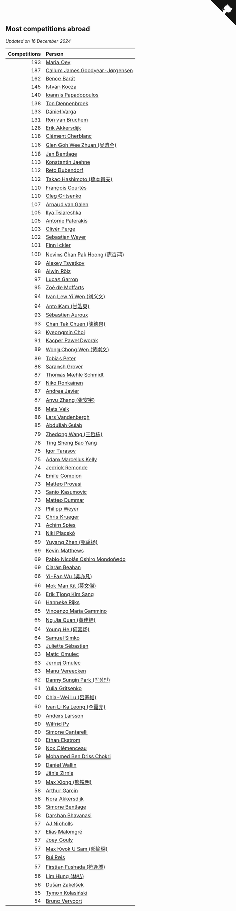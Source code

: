 ## Most competitions abroad

*Updated on 16 December 2024*

| Competitions | Person |
| ---: | :--- |
| 193 | [Maria Oey](https://www.worldcubeassociation.org/persons/2007OEYM01) |
| 187 | [Callum James Goodyear-Jørgensen](https://www.worldcubeassociation.org/persons/2012GOOD02) |
| 162 | [Bence Barát](https://www.worldcubeassociation.org/persons/2008BARA01) |
| 145 | [István Kocza](https://www.worldcubeassociation.org/persons/2005KOCZ01) |
| 140 | [Ioannis Papadopoulos](https://www.worldcubeassociation.org/persons/2013PAPA01) |
| 138 | [Ton Dennenbroek](https://www.worldcubeassociation.org/persons/2003DENN01) |
| 133 | [Dániel Varga](https://www.worldcubeassociation.org/persons/2008VARG01) |
| 131 | [Ron van Bruchem](https://www.worldcubeassociation.org/persons/2003BRUC01) |
| 128 | [Erik Akkersdijk](https://www.worldcubeassociation.org/persons/2005AKKE01) |
| 118 | [Clément Cherblanc](https://www.worldcubeassociation.org/persons/2014CHER05) |
| 118 | [Glen Goh Wee Zhuan (吴洧全)](https://www.worldcubeassociation.org/persons/2015ZHUA01) |
| 118 | [Jan Bentlage](https://www.worldcubeassociation.org/persons/2010BENT01) |
| 113 | [Konstantin Jaehne](https://www.worldcubeassociation.org/persons/2015JAEH01) |
| 112 | [Reto Bubendorf](https://www.worldcubeassociation.org/persons/2012BUBE01) |
| 112 | [Takao Hashimoto (橋本貴夫)](https://www.worldcubeassociation.org/persons/2007HASH01) |
| 110 | [François Courtès](https://www.worldcubeassociation.org/persons/2008COUR01) |
| 110 | [Oleg Gritsenko](https://www.worldcubeassociation.org/persons/2011GRIT01) |
| 107 | [Arnaud van Galen](https://www.worldcubeassociation.org/persons/2006GALE01) |
| 105 | [Ilya Tsiareshka](https://www.worldcubeassociation.org/persons/2012TERE01) |
| 105 | [Antonie Paterakis](https://www.worldcubeassociation.org/persons/2012PATE01) |
| 103 | [Olivér Perge](https://www.worldcubeassociation.org/persons/2007PERG01) |
| 102 | [Sebastian Weyer](https://www.worldcubeassociation.org/persons/2010WEYE02) |
| 101 | [Finn Ickler](https://www.worldcubeassociation.org/persons/2012ICKL01) |
| 100 | [Nevins Chan Pak Hoong (陈百鸿)](https://www.worldcubeassociation.org/persons/2010CHAN20) |
| 99 | [Alexey Tsvetkov](https://www.worldcubeassociation.org/persons/2017TSVE02) |
| 98 | [Alwin Rölz](https://www.worldcubeassociation.org/persons/2016ROLZ01) |
| 97 | [Lucas Garron](https://www.worldcubeassociation.org/persons/2006GARR01) |
| 95 | [Zoé de Moffarts](https://www.worldcubeassociation.org/persons/2010MOFF02) |
| 94 | [Ivan Lew Yi Wen (刘义文)](https://www.worldcubeassociation.org/persons/2012WENI01) |
| 94 | [Anto Kam (甘浩東)](https://www.worldcubeassociation.org/persons/2017TUNG13) |
| 93 | [Sébastien Auroux](https://www.worldcubeassociation.org/persons/2008AURO01) |
| 93 | [Chan Tak Chuen (陳德泉)](https://www.worldcubeassociation.org/persons/2007CHUE01) |
| 93 | [Kyeongmin Choi](https://www.worldcubeassociation.org/persons/2017CHOI07) |
| 91 | [Kacper Paweł Dworak](https://www.worldcubeassociation.org/persons/2020DWOR01) |
| 89 | [Wong Chong Wen (黄崇文)](https://www.worldcubeassociation.org/persons/2014WENW01) |
| 89 | [Tobias Peter](https://www.worldcubeassociation.org/persons/2014PETE03) |
| 88 | [Saransh Grover](https://www.worldcubeassociation.org/persons/2014GROV01) |
| 87 | [Thomas Mæhle Schmidt](https://www.worldcubeassociation.org/persons/2013SCHM02) |
| 87 | [Niko Ronkainen](https://www.worldcubeassociation.org/persons/2010RONK01) |
| 87 | [Andrea Javier](https://www.worldcubeassociation.org/persons/2010JAVI01) |
| 87 | [Anyu Zhang (张安宇)](https://www.worldcubeassociation.org/persons/2012ZHAN08) |
| 86 | [Mats Valk](https://www.worldcubeassociation.org/persons/2007VALK01) |
| 86 | [Lars Vandenbergh](https://www.worldcubeassociation.org/persons/2003VAND01) |
| 85 | [Abdullah Gulab](https://www.worldcubeassociation.org/persons/2014GULA02) |
| 79 | [Zhedong Wang (王哲栋)](https://www.worldcubeassociation.org/persons/2015WANG83) |
| 78 | [Ting Sheng Bao Yang](https://www.worldcubeassociation.org/persons/2008BAOY01) |
| 75 | [Igor Tarasov](https://www.worldcubeassociation.org/persons/2016TARA04) |
| 75 | [Adam Marcellus Kelly](https://www.worldcubeassociation.org/persons/2016KELL10) |
| 74 | [Jedrick Remonde](https://www.worldcubeassociation.org/persons/2008REMO01) |
| 74 | [Emile Compion](https://www.worldcubeassociation.org/persons/2007COMP01) |
| 73 | [Matteo Provasi](https://www.worldcubeassociation.org/persons/2009PROV01) |
| 73 | [Sanio Kasumovic](https://www.worldcubeassociation.org/persons/2009KASU01) |
| 73 | [Matteo Dummar](https://www.worldcubeassociation.org/persons/2017DUMM01) |
| 73 | [Philipp Weyer](https://www.worldcubeassociation.org/persons/2010WEYE01) |
| 72 | [Chris Krueger](https://www.worldcubeassociation.org/persons/2006KRUE01) |
| 71 | [Achim Spies](https://www.worldcubeassociation.org/persons/2021SPIE01) |
| 71 | [Niki Placskó](https://www.worldcubeassociation.org/persons/2008PLAC01) |
| 69 | [Yuyang Zhen (甄禹扬)](https://www.worldcubeassociation.org/persons/2013ZHEN11) |
| 69 | [Kevin Matthews](https://www.worldcubeassociation.org/persons/2010MATT02) |
| 69 | [Pablo Nicolás Oshiro Mondoñedo](https://www.worldcubeassociation.org/persons/2010MOND01) |
| 69 | [Ciarán Beahan](https://www.worldcubeassociation.org/persons/2012BEAH01) |
| 66 | [Yi-Fan Wu (吳亦凡)](https://www.worldcubeassociation.org/persons/2010WUIF01) |
| 66 | [Mok Man Kit (莫文傑)](https://www.worldcubeassociation.org/persons/2009KITM01) |
| 66 | [Erik Tjong Kim Sang](https://www.worldcubeassociation.org/persons/2018SANG01) |
| 66 | [Hanneke Rijks](https://www.worldcubeassociation.org/persons/2008RIJK01) |
| 65 | [Vincenzo Maria Gammino](https://www.worldcubeassociation.org/persons/2016GAMM01) |
| 65 | [Ng Jia Quan (黄佳铨)](https://www.worldcubeassociation.org/persons/2015QUAN03) |
| 64 | [Young He (何嘉炀)](https://www.worldcubeassociation.org/persons/2014HEYO01) |
| 64 | [Samuel Simko](https://www.worldcubeassociation.org/persons/2016SIMK01) |
| 63 | [Juliette Sébastien](https://www.worldcubeassociation.org/persons/2014SEBA01) |
| 63 | [Matic Omulec](https://www.worldcubeassociation.org/persons/2010OMUL02) |
| 63 | [Jernej Omulec](https://www.worldcubeassociation.org/persons/2010OMUL01) |
| 63 | [Manu Vereecken](https://www.worldcubeassociation.org/persons/2010VERE01) |
| 62 | [Danny Sungin Park (박성인)](https://www.worldcubeassociation.org/persons/2015PARK13) |
| 61 | [Yulia Gritsenko](https://www.worldcubeassociation.org/persons/2012SIDO01) |
| 60 | [Chia-Wei Lu (呂家維)](https://www.worldcubeassociation.org/persons/2007LUCH01) |
| 60 | [Ivan Li Ka Leong (李嘉亮)](https://www.worldcubeassociation.org/persons/2015LEON02) |
| 60 | [Anders Larsson](https://www.worldcubeassociation.org/persons/2003LARS01) |
| 60 | [Wilfrid Py](https://www.worldcubeassociation.org/persons/2016PYWI01) |
| 60 | [Simone Cantarelli](https://www.worldcubeassociation.org/persons/2012CANT02) |
| 60 | [Ethan Ekstrom](https://www.worldcubeassociation.org/persons/2018EKST01) |
| 59 | [Nox Clémenceau](https://www.worldcubeassociation.org/persons/2015CLEM03) |
| 59 | [Mohamed Ben Driss Chokri](https://www.worldcubeassociation.org/persons/2015CHOK01) |
| 59 | [Daniel Wallin](https://www.worldcubeassociation.org/persons/2013WALL03) |
| 59 | [Jānis Zirnis](https://www.worldcubeassociation.org/persons/2013ZIRN01) |
| 59 | [Max Xiong (熊锐明)](https://www.worldcubeassociation.org/persons/2015XION03) |
| 58 | [Arthur Garcin](https://www.worldcubeassociation.org/persons/2014GARC27) |
| 58 | [Nora Akkersdijk](https://www.worldcubeassociation.org/persons/2009CHRI03) |
| 58 | [Simone Bentlage](https://www.worldcubeassociation.org/persons/2014OHLE01) |
| 58 | [Darshan Bhavanasi](https://www.worldcubeassociation.org/persons/2022BHAV01) |
| 57 | [AJ Nicholls](https://www.worldcubeassociation.org/persons/2015NICH04) |
| 57 | [Elias Malomgré](https://www.worldcubeassociation.org/persons/2017MALO02) |
| 57 | [Joey Gouly](https://www.worldcubeassociation.org/persons/2007GOUL01) |
| 57 | [Max Kwok U Sam (郭愉琛)](https://www.worldcubeassociation.org/persons/2018SAMK01) |
| 57 | [Rui Reis](https://www.worldcubeassociation.org/persons/2015REIS02) |
| 57 | [Firstian Fushada (符逢城)](https://www.worldcubeassociation.org/persons/2015FUSH01) |
| 56 | [Lim Hung (林弘)](https://www.worldcubeassociation.org/persons/2016HUNG08) |
| 56 | [Dušan Zakelšek](https://www.worldcubeassociation.org/persons/2012ZAKE02) |
| 55 | [Tymon Kolasiński](https://www.worldcubeassociation.org/persons/2016KOLA02) |
| 54 | [Bruno Vervoort](https://www.worldcubeassociation.org/persons/2011VERV01) |


<a href="https://github.com/jonatanklosko/wca_statistics" class="github-corner" aria-label="View source on Github"><svg width="80" height="80" viewBox="0 0 250 250" style="fill:#151513; color:#fff; position: absolute; top: 0; border: 0; right: 0;" aria-hidden="true"><path d="M0,0 L115,115 L130,115 L142,142 L250,250 L250,0 Z"></path><path d="M128.3,109.0 C113.8,99.7 119.0,89.6 119.0,89.6 C122.0,82.7 120.5,78.6 120.5,78.6 C119.2,72.0 123.4,76.3 123.4,76.3 C127.3,80.9 125.5,87.3 125.5,87.3 C122.9,97.6 130.6,101.9 134.4,103.2" fill="currentColor" style="transform-origin: 130px 106px;" class="octo-arm"></path><path d="M115.0,115.0 C114.9,115.1 118.7,116.5 119.8,115.4 L133.7,101.6 C136.9,99.2 139.9,98.4 142.2,98.6 C133.8,88.0 127.5,74.4 143.8,58.0 C148.5,53.4 154.0,51.2 159.7,51.0 C160.3,49.4 163.2,43.6 171.4,40.1 C171.4,40.1 176.1,42.5 178.8,56.2 C183.1,58.6 187.2,61.8 190.9,65.4 C194.5,69.0 197.7,73.2 200.1,77.6 C213.8,80.2 216.3,84.9 216.3,84.9 C212.7,93.1 206.9,96.0 205.4,96.6 C205.1,102.4 203.0,107.8 198.3,112.5 C181.9,128.9 168.3,122.5 157.7,114.1 C157.9,116.9 156.7,120.9 152.7,124.9 L141.0,136.5 C139.8,137.7 141.6,141.9 141.8,141.8 Z" fill="currentColor" class="octo-body"></path></svg></a><style>.github-corner:hover .octo-arm{animation:octocat-wave 560ms ease-in-out}@keyframes octocat-wave{0%,100%{transform:rotate(0)}20%,60%{transform:rotate(-25deg)}40%,80%{transform:rotate(10deg)}}@media (max-width:500px){.github-corner:hover .octo-arm{animation:none}.github-corner .octo-arm{animation:octocat-wave 560ms ease-in-out}}</style>
